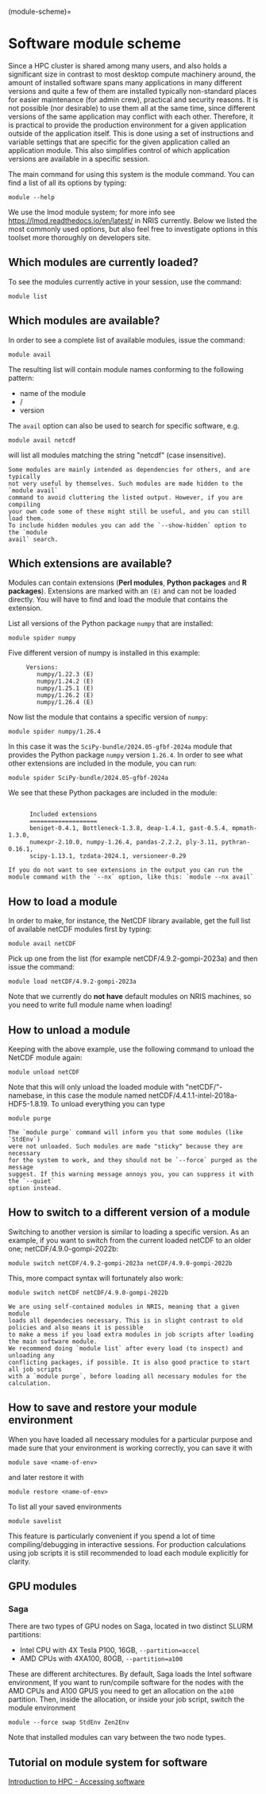 (module-scheme)=

# Software module scheme

Since a HPC cluster is shared among many users, and also holds a significant size in contrast to most desktop compute machinery around, the amount of installed software spans many applications in many different versions and quite a few of them are installed typically non-standard places for easier maintenance (for admin crew), practical and security reasons. It is not possible (nor desirable) to use them all at the same time, since different versions of the same application may conflict with each other. Therefore, it is practical to provide the production environment for a given application outside of the application itself. This is done using a set of instructions and variable settings that are specific for the given application called an application module. This also simplifies control of which application versions are available in a specific session.

The main command for using this system is the module command. You can find a list of all its options by typing:

	module --help

We use the lmod module system; for more info see <https://lmod.readthedocs.io/en/latest/> in NRIS currently. Below we listed the most commonly used options, but also feel free to investigate options in this toolset more thoroughly on developers site.


## Which modules are currently loaded?

To see the modules currently active in your session, use the command:

	module list


## Which modules are available?

In order to see a complete list of available modules, issue the command:

	module avail

The resulting list will contain module names conforming to the following pattern:

* name of the module
* /
* version

The `avail` option can also be used to search for specific software, e.g.

	module avail netcdf

will list all modules matching the string "netcdf" (case insensitive).

```{note}
Some modules are mainly intended as dependencies for others, and are typically
not very useful by themselves. Such modules are made hidden to the `module avail`
command to avoid cluttering the listed output. However, if you are compiling
your own code some of these might still be useful, and you can still load them.
To include hidden modules you can add the `--show-hidden` option to the `module
avail` search.
```

## Which extensions are available?

Modules can contain extensions (**Perl modules**, **Python packages** and **R packages**). 
Extensions are marked with an `(E)` and can not be loaded directly. You will have to find and load the module that contains the extension.

List all versions of the Python package `numpy` that are installed:

```
module spider numpy
```

Five different version of numpy is installed in this example:
```
     Versions:
        numpy/1.22.3 (E)
        numpy/1.24.2 (E)
        numpy/1.25.1 (E)
        numpy/1.26.2 (E)
        numpy/1.26.4 (E)

```

Now list the module that contains a specific version of `numpy`:

```
module spider numpy/1.26.4
```

In this case it was the `SciPy-bundle/2024.05-gfbf-2024a` module that provides the Python package `numpy` version `1.26.4`. In order to see what other extensions are included in the module, you can run:

```
module spider SciPy-bundle/2024.05-gfbf-2024a
```

We see that these Python packages are included in the module:
```

      Included extensions
      ===================
      beniget-0.4.1, Bottleneck-1.3.8, deap-1.4.1, gast-0.5.4, mpmath-1.3.0,
      numexpr-2.10.0, numpy-1.26.4, pandas-2.2.2, ply-3.11, pythran-0.16.1,
      scipy-1.13.1, tzdata-2024.1, versioneer-0.29
```

```{note}
If you do not want to see extensions in the output you can run the module command with the `--nx` option, like this: `module --nx avail`
```

## How to load a module

In order to make, for instance, the NetCDF library available, get the full list of available netCDF modules first by typing: 

	module avail netCDF

Pick up one from the list (for example netCDF/4.9.2-gompi-2023a) and then issue the command:

	module load netCDF/4.9.2-gompi-2023a

Note that we currently do **not have** default modules on NRIS machines, so you need to write full module name when loading!


## How to unload a module

Keeping with the above example, use the following command to unload the NetCDF module again:

	module unload netCDF

Note that this will only unload the loaded module with "netCDF/"-namebase, in this case the module named netCDF/4.4.1.1-intel-2018a-HDF5-1.8.19. To unload everything you can type

	module purge

```{note}
The `module purge` command will inform you that some modules (like `StdEnv`)
were not unloaded. Such modules are made "sticky" because they are necessary
for the system to work, and they should not be `--force` purged as the message
suggest. If this warning message annoys you, you can suppress it with the `--quiet`
option instead.
```


## How to switch to a different version of a module

Switching to another version is similar to loading a specific version. As an example, if you want to switch from the current loaded netCDF to an older one; netCDF/4.9.0-gompi-2022b:

	module switch netCDF/4.9.2-gompi-2023a netCDF/4.9.0-gompi-2022b

This, more compact syntax will fortunately also work:

	module switch netCDF netCDF/4.9.0-gompi-2022b

```{note}
We are using self-contained modules in NRIS, meaning that a given module
loads all dependecies necessary. This is in slight contrast to old policies and also means it is possible
to make a mess if you load extra modules in job scripts after loading the main software module.
We recommend doing `module list` after every load (to inspect) and unloading any
conflicting packages, if possible. It is also good practice to start all job scripts
with a `module purge`, before loading all necessary modules for the calculation.
```


## How to save and restore your module environment

When you have loaded all necessary modules for a particular purpose and made sure that
your environment is working correctly, you can save it with

	module save <name-of-env>

and later restore it with

	module restore <name-of-env>

To list all your saved environments

	module savelist

This feature is particularly convenient if you spend a lot of time compiling/debugging
in interactive sessions. For production calculations using job scripts it is still
recommended to load each module explicitly for clarity.


## GPU modules 

### Saga
There are two types of GPU nodes on Saga, located in two distinct SLURM partitions:

* Intel CPU  with 4X Tesla P100, 16GB, `--partition=accel`
* AMD CPUs with 4XA100, 80GB, `--partition=a100`

These are different architectures. By default, Saga loads the Intel software environment,
If you want to run/compile software for the nodes with the AMD CPUs and A100 GPUS 
you need to get an allocation on the `a100` partition. Then, inside the allocation,
or inside your job script, switch the module environment

```
module --force swap StdEnv Zen2Env

```  
Note that installed modules can vary between the two node types.


## Tutorial on module system for software
[Introduction to HPC - Accessing software](https://training.pages.sigma2.no/tutorials/hpc-intro/episodes/14-modules.html)
